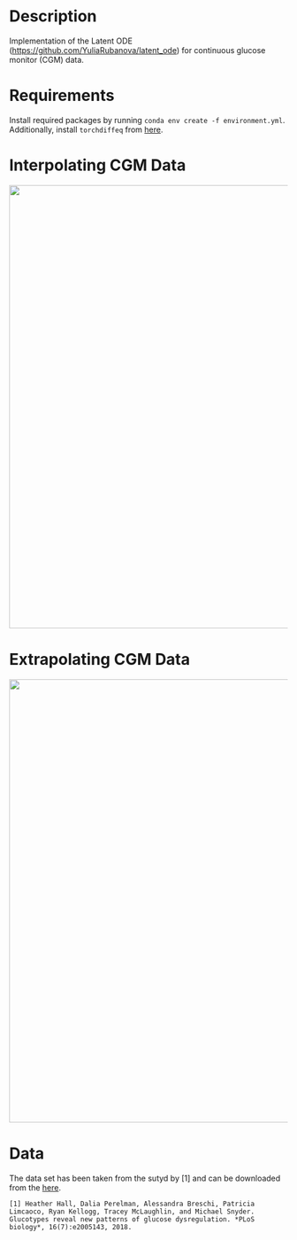# Description
Implementation of the Latent ODE (https://github.com/YuliaRubanova/latent_ode) for continuous glucose monitor (CGM) data.

# Requirements

Install required packages by running `conda env create -f environment.yml`. Additionally, install `torchdiffeq` from [here](https://github.com/rtqichen/torchdiffeq).

# Interpolating CGM Data

<p align="center">
<img align="middle" src="./plots/20230426-204841.gif" width="800" />
</p>

# Extrapolating CGM Data

<p align="center">
<img align="middle" src="./plots/20230426-204954.gif" width="800" />
</p>

# Data

The data set has been taken from the sutyd by [1] and can be downloaded from the [here](https://journals.plos.org/plosbiology/article?id=10.1371/journal.pbio.2005143#pbio.2005143.s010).

`[1] Heather Hall, Dalia Perelman, Alessandra Breschi, Patricia Limcaoco, Ryan Kellogg, Tracey McLaughlin, and Michael Snyder. Glucotypes reveal new patterns of glucose dysregulation. *PLoS biology*, 16(7):e2005143, 2018.`